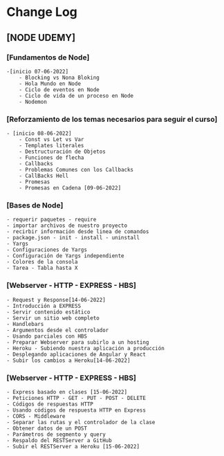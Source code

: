 # Change Log

## [NODE UDEMY]

### [Fundamentos de Node]

    -[inicio 07-06-2022]
        - Blocking vs Nona Bloking
        - Hola Mundo en Node
        - Ciclo de eventos en Node
        - Ciclo de vida de un proceso en Node
        - Nodemon

### [Reforzamiento de los temas necesarios para seguir el curso]

    - [inicio 08-06-2022]
        - Const vs Let vs Var
        - Templates literales
        - Destructuración de Objetos
        - Funciones de flecha
        - Callbacks
        - Problemas Comunes con los Callbacks
        - CallBacks Hell
        - Promesas
        - Promesas en Cadena [09-06-2022]

### [Bases de Node]

    - requerir paquetes - require
    - importar archivos de nuestro proyecto
    - recirbir información desde linea de comandos
    - package.json - init - install - uninstall
    - Yargs
    - Configuraciones de Yargs
    - Configuración de Yargs independiente
    - Colores de la consola
    - Tarea - Tabla hasta X

### [Webserver - HTTP - EXPRESS - HBS]

    - Request y Response[14-06-2022]
    - Introducción a EXPRESS
    - Servir contenido estático
    - Servir un sitio web completo
    - Handlebars
    - Argumentos desde el controlador
    - Usando parciales con HBS
    - Preparar Webserver para subirlo a un hosting
    - Heroku - Subiendo nuestra aplicación a producción
    - Desplegando aplicaciones de Angular y React
    - Subir los cambios a Heroku[14-06-2022]

### [Webserver - HTTP - EXPRESS - HBS]

    - Express basado en clases [15-06-2022]
    - Peticiones HTTP - GET - PUT - POST - DELETE
    - Códigos de respuestas HTTP
    - Usando códigos de respuesta HTTP en Express
    - CORS - Middleware
    - Separar las rutas y el controlador de la clase
    - Obtener datos de un POST
    - Parámetros de segmento y query
    - Respaldo del RESTServer a GitHub
    - Subir el RESTServer a Heroku [15-06-2022]